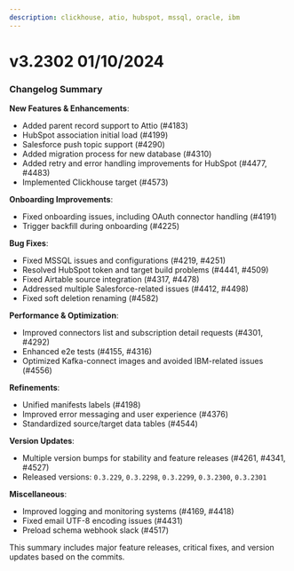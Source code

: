 ```yaml
---
description: clickhouse, atio, hubspot, mssql, oracle, ibm
---
```


# v3.2302 01/10/2024

### Changelog Summary

**New Features & Enhancements**:
- Added parent record support to Attio (#4183)
- HubSpot association initial load (#4199)
- Salesforce push topic support (#4290)
- Added migration process for new database (#4310)
- Added retry and error handling improvements for HubSpot (#4477, #4483)
- Implemented Clickhouse target (#4573)

**Onboarding Improvements**:
- Fixed onboarding issues, including OAuth connector handling (#4191)
- Trigger backfill during onboarding (#4225)

**Bug Fixes**:
- Fixed MSSQL issues and configurations (#4219, #4251)
- Resolved HubSpot token and target build problems (#4441, #4509)
- Fixed Airtable source integration (#4317, #4478)
- Addressed multiple Salesforce-related issues (#4412, #4498)
- Fixed soft deletion renaming (#4582)

**Performance & Optimization**:
- Improved connectors list and subscription detail requests (#4301, #4292)
- Enhanced e2e tests (#4155, #4316)
- Optimized Kafka-connect images and avoided IBM-related issues (#4556)

**Refinements**:
- Unified manifests labels (#4198)
- Improved error messaging and user experience (#4376)
- Standardized source/target data tables (#4544)

**Version Updates**:
- Multiple version bumps for stability and feature releases (#4261, #4341, #4527)
- Released versions: `0.3.229`, `0.3.2298`, `0.3.2299`, `0.3.2300`, `0.3.2301`

**Miscellaneous**:
- Improved logging and monitoring systems (#4169, #4418)
- Fixed email UTF-8 encoding issues (#4431)
- Preload schema webhook slack (#4517)

This summary includes major feature releases, critical fixes, and version updates based on the commits.